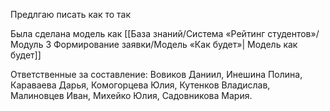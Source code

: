 Предлгаю писать как то так

Была сделана модель как [[База знаний/Система «Рейтинг студентов»/Модуль 3 Формирование заявки/Модель «Как будет»| Модель как будет]]

Ответственные за составление: Вовиков Даниил, Инешина Полина, Караваева Дарья, Комогорцева Юлия, Кутенков Владислав, Малиновцев Иван, Михейко Юлия, Садовникова Мария.
